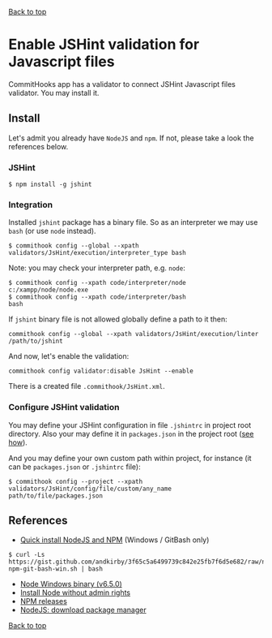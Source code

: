 [Back to top](../README.md)

# Enable JSHint validation for Javascript files
CommitHooks app has a validator to connect JSHint Javascript files validator.
You may install it.
## Install
Let's admit you already have `NodeJS` and `npm`. If not, please take a look the references below.
### JSHint
```shell
$ npm install -g jshint
```
### Integration
Installed `jshint` package has a binary file. So as an interpreter we may use `bash` (or use `node` instead).
```
$ commithook config --global --xpath validators/JsHint/execution/interpreter_type bash
```

Note: you may check your interpreter path, e.g. `node`:
```
$ commithook config --xpath code/interpreter/node
c:/xampp/node/node.exe
$ commithook config --xpath code/interpreter/bash
bash
```

If `jshint` binary file is not allowed globally define a path to it then:
```
commithook config --global --xpath validators/JsHint/execution/linter /path/to/jshint
```

And now, let's enable the validation:
```
commithook config validator:disable JsHint --enable
```
There is a created file `.commithook/JsHint.xml`.

### Configure JSHint validation
You may define your JSHint configuration in file `.jshintrc` in project root directory.
Also your may define it in `packages.json` in the project root ([see how](http://jshint.com/blog/better-npm-integration/)). 

And you may define your own custom path within project, for instance (it can be `packages.json` or `.jshintrc` file):
```
$ commithook config --project --xpath validators/JsHint/config/file/custom/any_name path/to/file/packages.json
```

## References
- [Quick install NodeJS and NPM](https://gist.github.com/andkirby/3f65c5a6499739c842e25fb7f6d5e682)
(Windows / GitBash only)
```
$ curl -Ls https://gist.github.com/andkirby/3f65c5a6499739c842e25fb7f6d5e682/raw/node-npm-git-bash-win.sh | bash
```
- [Node Windows binary (v6.5.0)](https://nodejs.org/download/release/v6.5.0/win-x64/node.exe)
- [Install Node without admin rights](http://abdelraoof.com/blog/2014/11/11/install-nodejs-without-admin-rights/)
- [NPM releases](https://nodejs.org/download/release/npm/)
- [NodeJS: download package manager](https://nodejs.org/en/download/package-manager/)

[Back to top](../README.md)
